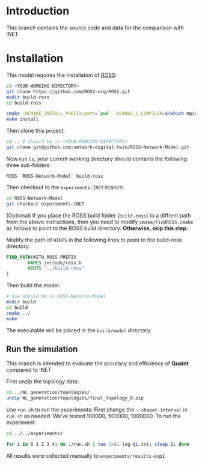 # Introduction

This branch contains the source code and data for the comparison with INET. 


# Installation

This model requires the installation of [ROSS](http://github.com/carothersc/ROSS): 
```bash
cd <YOUR-WORKING-DIRECTORY>
git clone https://github.com/ROSS-org/ROSS.git
mkdir build-ross
cd build-ross

cmake -DCMAKE_INSTALL_PREFIX:path=`pwd` -DCMAKE_C_COMPILER=$(which mpicc) -DCMAKE_CXX_COMPILER=$(which mpicxx) ../ROSS
make install
```

Then clone this project:
```bash
cd .. # should be in <YOUR-WORKING-DIRECTORY>
git clone git@github.com:network-digital-twin/ROSS-Network-Model.git
```

Now run `ls`, your current working directory should contains the following three sub-folders: 
```
ROSS  ROSS-Network-Model  build-ross
```

Then checkout to the `experiments-INET` branch:
```bash
cd ROSS-Network-Model
git checkout experiments-INET
```

(Optional) If you place the ROSS build folder (`build-ross`) to a diffrent path from the above instructions, then you need to modify `cmake/FindROSS.cmake` as follows to point to the ROSS build directory. **Otherwise, skip this step.**

Modify the path of `HINTS` in the following lines to point to the build-ross directory. 
```cmake
FIND_PATH(WITH_ROSS_PREFIX 
        NAMES include/ross.h
        HINTS "../build-ross"
)
```


Then build the model:
```bash
# now should be in ROSS-Network-Model
mkdir build
cd build
cmake ../
make
```
The executable will be placed in the `build/model` directory.

## Run the simulation

This branch is intended to evaluate the accuracy and efficiency of **Quaint** compared to INET

First unzip the topology data:
```bash
cd ../WL_generation/topologies/
unzip WL_generation/topologies/final_topology_0.zip
```


Use `run.sh`  to run the experiments:
First change the `--shaper-interval` in `run.sh` as needed. We’ve tested 100000, 500000, 1000000. 
To run the experiment:
```bash
cd ../../experiments/
```
```bash
for i in 0 1 2 3 4; do ./run.sh | tee 2>&1 log-$i.txt; sleep 2; done
```
All results were collected manually to `experiments/results-exp1`

